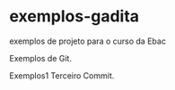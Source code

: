 # exemplos-gadita
exemplos de projeto para o curso da Ebac

Exemplos de Git.

Exemplos1
Terceiro Commit.